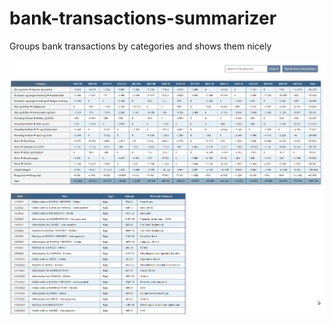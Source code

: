 # bank-transactions-summarizer
Groups bank transactions by categories and shows them nicely

![ui.png](ui.png)
